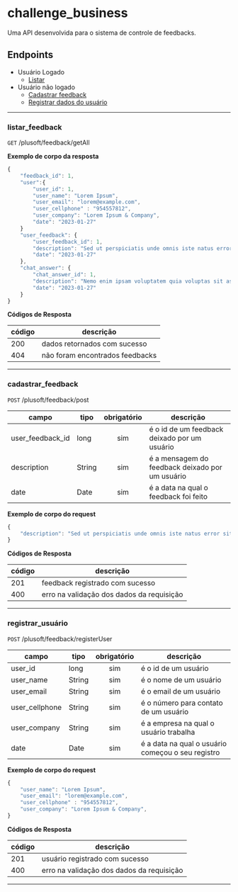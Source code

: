 # challenge_business
Uma API desenvolvida para o sistema de controle de feedbacks.

## Endpoints
- Usuário Logado
    - [Listar](#listar_feedback)
- Usuário não logado
    - [Cadastrar feedback](#cadastrar_feedback)
    - [Registrar dados do usuário](#registrar_usuário)

---

### listar_feedback
`GET` /plusoft/feedback/getAll

**Exemplo de corpo da resposta**

```js
{
    "feedback_id": 1,
    "user":{
        "user_id": 1,
        "user_name": "Lorem Ipsum",
        "user_email": "lorem@example.com",
        "user_cellphone" : "954557812",
        "user_company": "Lorem Ipsum & Company",
        "date": "2023-01-27"
    }
    "user_feedback": {
        "user_feedback_id": 1,
        "description": "Sed ut perspiciatis unde omnis iste natus error sit voluptatem accusantium doloremque laudantium, totam rem aperiam, eaque ipsa quae ab illo inventore veritatis et quasi architecto beatae vitae dicta sunt explicabo.",
        "date": "2023-01-27"
    },
    "chat_answer": {
        "chat_answer_id": 1,
        "description": "Nemo enim ipsam voluptatem quia voluptas sit aspernatur aut odit aut fugit, sed quia consequuntur magni dolores eos qui ratione voluptatem sequi nesciunt.",
        "date": "2023-01-27"
    }
}
```

**Códigos de Resposta**

| código | descrição 
|-|-
| 200 | dados retornados com sucesso
| 404 | não foram encontrados feedbacks

---

### cadastrar_feedback
`POST` /plusoft/feedback/post

| campo | tipo | obrigatório | descrição
|-------|------|:-------------:|--
| user_feedback_id | long | sim | é o id de um feedback deixado por um usuário
| description | String | sim | é a mensagem do feedback deixado por um usuário
| date | Date | sim | é a data na qual o feedback foi feito

**Exemplo de corpo do request**

```js
{
    "description": "Sed ut perspiciatis unde omnis iste natus error sit voluptatem accusantium doloremque laudantium, totam rem aperiam, eaque ipsa quae ab illo inventore veritatis et quasi architecto beatae vitae dicta sunt explicabo."
}
```

**Códigos de Resposta**

| código | descrição 
|-|-
| 201 | feedback registrado com sucesso
| 400 | erro na validação dos dados da requisição

---

### registrar_usuário
`POST` /plusoft/feedback/registerUser

| campo | tipo | obrigatório | descrição
|-------|------|:-------------:|--
| user_id | long | sim | é o id de um usuário
| user_name | String | sim | é o nome de um usuário
| user_email | String | sim | é o email de um usuário
| user_cellphone | String | sim | é o número para contato de um usuário
| user_company | String | sim | é a empresa na qual o usuário trabalha
| date | Date | sim | é a data na qual o usuário começou o seu registro

**Exemplo de corpo do request**

```js
{
    "user_name": "Lorem Ipsum",
    "user_email": "lorem@example.com",
    "user_cellphone" : "954557812",
    "user_company": "Lorem Ipsum & Company",
}
```

**Códigos de Resposta**

| código | descrição 
|-|-
| 201 | usuário registrado com sucesso
| 400 | erro na validação dos dados da requisição

---
